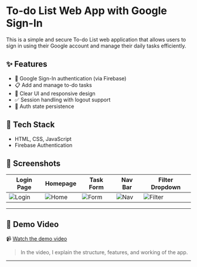 # To-do List Web App with Google Sign-In

This is a simple and secure To-do List web application that allows users to sign in using their Google account and manage their daily tasks efficiently.

## ✨ Features

- 🔐 Google Sign-In authentication (via Firebase)
- 📋 Add and manage to-do tasks
- 🧹 Clear UI and responsive design
- ✅ Session handling with logout support
- 🔄 Auth state persistence

## 🔧 Tech Stack

- HTML, CSS, JavaScript
- Firebase Authentication

## 📱 Screenshots

| Login Page | Homepage | Task Form |  Nav Bar | Filter Dropdown |
|------------|----------|-----------|----------|-----------------|
| ![Login](ToDo/img/Screenshot2025-06-29170113.png) | ![Home](lib/assets/homepage.jpg) | ![Form](lib/assets/task_form.jpg) | ![Nav](lib/assets/nav_bar.jpg) | ![Filter](lib/assets/filter_button.jpg) |

---


## 🎥 Demo Video

📹 [Watch the demo video](https://drive.google.com/file/d/1JjSIYBCHHX1bX65qqPW4sENfL9ELH61E/view?usp=drive_link)

> In the video, I explain the structure, features, and working of the app.

---
